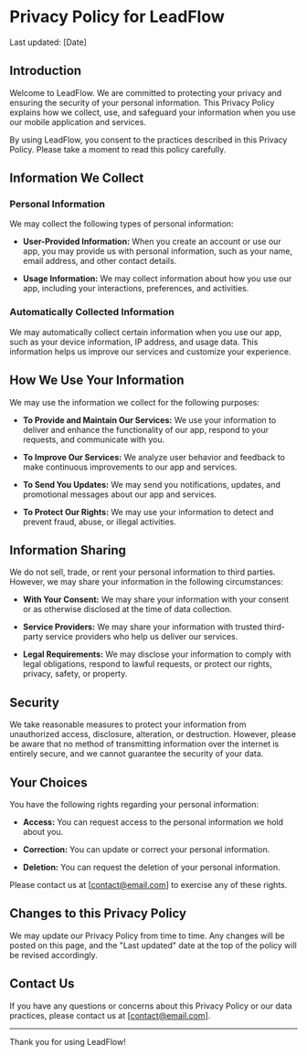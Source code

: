 # Privacy Policy for LeadFlow

Last updated: [Date]

## Introduction

Welcome to LeadFlow. We are committed to protecting your privacy and ensuring the security of your personal information. This Privacy Policy explains how we collect, use, and safeguard your information when you use our mobile application and services.

By using LeadFlow, you consent to the practices described in this Privacy Policy. Please take a moment to read this policy carefully.

## Information We Collect

### Personal Information

We may collect the following types of personal information:

- **User-Provided Information:** When you create an account or use our app, you may provide us with personal information, such as your name, email address, and other contact details.

- **Usage Information:** We may collect information about how you use our app, including your interactions, preferences, and activities.

### Automatically Collected Information

We may automatically collect certain information when you use our app, such as your device information, IP address, and usage data. This information helps us improve our services and customize your experience.

## How We Use Your Information

We may use the information we collect for the following purposes:

- **To Provide and Maintain Our Services:** We use your information to deliver and enhance the functionality of our app, respond to your requests, and communicate with you.

- **To Improve Our Services:** We analyze user behavior and feedback to make continuous improvements to our app and services.

- **To Send You Updates:** We may send you notifications, updates, and promotional messages about our app and services.

- **To Protect Our Rights:** We may use your information to detect and prevent fraud, abuse, or illegal activities.

## Information Sharing

We do not sell, trade, or rent your personal information to third parties. However, we may share your information in the following circumstances:

- **With Your Consent:** We may share your information with your consent or as otherwise disclosed at the time of data collection.

- **Service Providers:** We may share your information with trusted third-party service providers who help us deliver our services.

- **Legal Requirements:** We may disclose your information to comply with legal obligations, respond to lawful requests, or protect our rights, privacy, safety, or property.

## Security

We take reasonable measures to protect your information from unauthorized access, disclosure, alteration, or destruction. However, please be aware that no method of transmitting information over the internet is entirely secure, and we cannot guarantee the security of your data.

## Your Choices

You have the following rights regarding your personal information:

- **Access:** You can request access to the personal information we hold about you.

- **Correction:** You can update or correct your personal information.

- **Deletion:** You can request the deletion of your personal information.

Please contact us at [contact@email.com] to exercise any of these rights.

## Changes to this Privacy Policy

We may update our Privacy Policy from time to time. Any changes will be posted on this page, and the "Last updated" date at the top of the policy will be revised accordingly.

## Contact Us

If you have any questions or concerns about this Privacy Policy or our data practices, please contact us at [contact@email.com].

---

Thank you for using LeadFlow!

